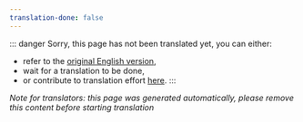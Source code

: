 ```yaml
---
translation-done: false
---
```

::: danger
Sorry, this page has not been translated yet, you can either:
- refer to the [original English version](</models/README.md>),
- wait for a translation to be done,
- or contribute to translation effort [here](https://github.com/bsmg/wiki).
:::

_Note for translators: this page was generated automatically, please remove this content before starting translation_
